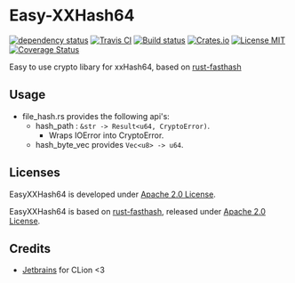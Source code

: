 # Easy-XXHash64

[![dependency status](https://deps.rs/repo/github/arma3modorganizer/easy_xxhash64/status.svg)](https://deps.rs/repo/github/arma3modorganizer/easy_xxhash64)
[![Travis CI](https://travis-ci.org/arma3modorganizer/easy_xxhash64.svg?branch=master)](https://travis-ci.org/arma3modorganizer/easy_xxhash64)
[![Build status](https://ci.appveyor.com/api/projects/status/d39clo2lta1qbv08?svg=true)](https://ci.appveyor.com/project/Scarjit/easy_xxhash64)
[![Crates.io](https://img.shields.io/crates/v/easy_xxhash64)](https://crates.io/crates/easy_xxhash64)
[![License MIT](https://img.shields.io/badge/license-Apache-blue.svg)](https://github.com/arma3modorganizer/easy_xxhash64/blob/master/LICENSE)
[![Coverage Status](https://coveralls.io/repos/github/arma3modorganizer/easy_xxhash64/badge.svg?branch=master)](https://coveralls.io/github/arma3modorganizer/easy_xxhash64?branch=master)

Easy to use crypto libary for xxHash64, based on [rust-fasthash](https://github.com/flier/rust-fasthash)
## Usage
 - file_hash.rs provides the following api's:
   - hash_path : `&str -> Result<u64, CryptoError)`.
     - Wraps IOError into CryptoError.
   - hash_byte_vec provides `Vec<u8> -> u64`.
 
## Licenses
EasyXXHash64 is developed under [Apache 2.0 License](https://github.com/arma3modorganizer/EasyXXHash64/LICENSE).

EasyXXHash64 is based on [rust-fasthash](https://github.com/flier/rust-fasthash), released under [Apache 2.0 License](https://github.com/flier/rust-fasthash/blob/master/LICENSE).

## Credits
 - [Jetbrains](https://www.jetbrains.com/) for CLion <3